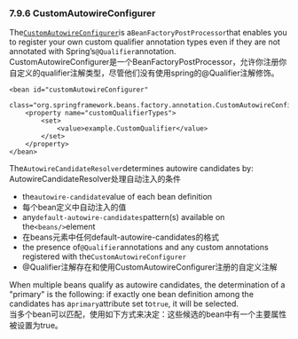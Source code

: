 ### 7.9.6 CustomAutowireConfigurer

The[`CustomAutowireConfigurer`](http://docs.spring.io/spring-framework/docs/4.3.11.RELEASE/javadoc-api/org/springframework/beans/factory/annotation/CustomAutowireConfigurer.html)is a`BeanFactoryPostProcessor`that enables you to register your own custom qualifier annotation types even if they are not annotated with Spring’s`@Qualifier`annotation.  
CustomAutowireConfigurer是一个BeanFactoryPostProcessor，允许你注册你自定义的qualifier注解类型，尽管他们没有使用spring的@Qualifier注解修饰。

```
<bean id="customAutowireConfigurer"
        class="org.springframework.beans.factory.annotation.CustomAutowireConfigurer">
    <property name="customQualifierTypes">
        <set>
            <value>example.CustomQualifier</value>
        </set>
    </property>
</bean>
```

The`AutowireCandidateResolver`determines autowire candidates by:  
AutowireCandidateResolver处理自动注入的条件

* the`autowire-candidate`value of each bean definition
* 每个bean定义中自动注入的值
* any`default-autowire-candidates`pattern\(s\) available on the`<beans/>`element
* 在beans元素中任何default-autowire-candidates的格式
* the presence of`@Qualifier`annotations and any custom annotations registered with the`CustomAutowireConfigurer`
* @Qualifier注解存在和使用CustomAutowireConfigurer注册的自定义注解

When multiple beans qualify as autowire candidates, the determination of a "primary" is the following: if exactly one bean definition among the candidates has a`primary`attribute set to`true`, it will be selected.  
当多个bean可以匹配，使用如下方式来决定：这些候选的bean中有一个主要属性被设置为true。

